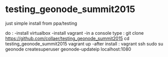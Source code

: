 # testing_geonode_summit2015
just simple install from ppa/testing

do :
-install virtualbox
-install vagrant
-in a console type :
git clone https://github.com/collaer/testing_geonode_summit2015
cd testing_geonode_summit2015
vagrant up
-after install :
vagrant ssh
sudo su
geonode createsuperuser
geonode-updateip localhost:1080
